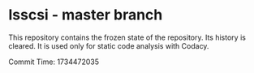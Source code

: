 # lsscsi - master branch

This repository contains the frozen state of the repository.
Its history is cleared. It is used only for static code
analysis with Codacy.

Commit Time: 1734472035